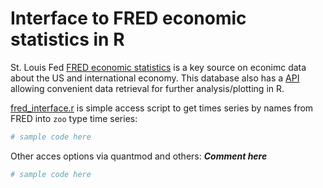 Interface to FRED economic statistics in R 
==========================================

St. Louis Fed [FRED economic statistics](https://research.stlouisfed.org/fred2/) is a key source on econimc data about the US and international economy. This database also has a [API](https://research.stlouisfed.org/docs/api/fred/) allowing convenient data retrieval for further analysis/plotting in R.

[fred_interface.r](fred_interface.r) is simple access script to get times series by names from FRED into ```zoo``` type time series:

```R
# sample code here
```

Other acces options via quantmod and others: ***Comment here*** 

```R
# sample code here
```

